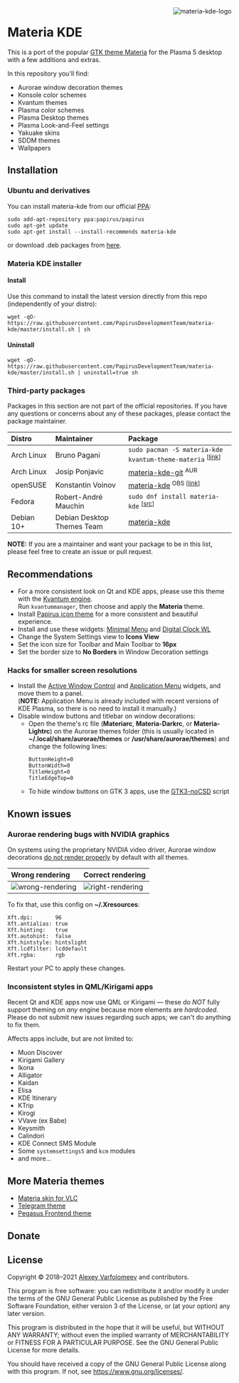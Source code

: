 <img src="https://raw.githubusercontent.com/PapirusDevelopmentTeam/materia-kde/master/logo.png" alt="materia-kde-logo" align="right" />

# Materia KDE

This is a port of the popular [GTK theme Materia](https://github.com/nana-4/materia-theme) for the Plasma 5 desktop with a few additions and extras.

In this repository you'll find:
- Aurorae window decoration themes
- Konsole color schemes
- Kvantum themes
- Plasma color schemes
- Plasma Desktop themes
- Plasma Look-and-Feel settings
- Yakuake skins
- SDDM themes
- Wallpapers

## Installation

### Ubuntu and derivatives

You can install materia-kde from our official [PPA](https://launchpad.net/~papirus/+archive/ubuntu/papirus):

```
sudo add-apt-repository ppa:papirus/papirus
sudo apt-get update
sudo apt-get install --install-recommends materia-kde
```

or download .deb packages from [here](https://launchpad.net/~papirus/+archive/ubuntu/papirus/+packages?field.name_filter=materia-kde).

### Materia KDE installer

#### Install

Use this command to install the latest version directly from this repo (independently of your distro):

```
wget -qO- https://raw.githubusercontent.com/PapirusDevelopmentTeam/materia-kde/master/install.sh | sh
```

#### Uninstall

```
wget -qO- https://raw.githubusercontent.com/PapirusDevelopmentTeam/materia-kde/master/install.sh | uninstall=true sh
```

### Third-party packages

Packages in this section are not part of the official repositories. If you have any questions or concerns about any of these packages, please contact the package maintainer.

| **Distro** | **Maintainer** | **Package** |
|:-----------|:---------------|:------------|
| Arch Linux | Bruno Pagani | `sudo pacman -S materia-kde kvantum-theme-materia` <sup>[[link](https://www.archlinux.org/packages/community/any/materia-kde/)]</sup> |
| Arch Linux | Josip Ponjavic | [materia-kde-git](https://aur.archlinux.org/packages/materia-kde-git) <sup>AUR</sup> |
| openSUSE   | Konstantin Voinov | [materia-kde](https://software.opensuse.org/download.html?project=home:kill_it&package=materia-kde) <sup>OBS [[link](https://build.opensuse.org/package/show/home:kill_it/materia-kde)]</sub> |
| Fedora     | Robert-André Mauchin | `sudo dnf install materia-kde` <sup>[[src](https://src.fedoraproject.org/rpms/materia-kde)]</sup> |
| Debian 10+ | Debian Desktop Themes Team | [materia-kde](https://tracker.debian.org/pkg/materia-kde) |

**NOTE:** If you are a maintainer and want your package to be in this list, please feel free to create an issue or pull request.

## Recommendations

- For a more consistent look on Qt and KDE apps, please use this theme with the [Kvantum engine](https://github.com/tsujan/Kvantum). \
  Run `kvantummanager`, then choose and apply the **Materia** theme.
- Install [Papirus icon theme](https://github.com/PapirusDevelopmentTeam/papirus-icon-theme) for a more consistent and beautiful experience.
- Install and use these widgets: [Minimal Menu](https://www.opendesktop.org/p/1275285/) and [Digital Clock WL](https://www.opendesktop.org/p/1311422/)
- Change the System Settings view to **Icons View**
- Set the icon size for Toolbar and Main Toolbar to **16px**
- Set the border size to **No Borders** in Window Decoration settings

### Hacks for smaller screen resolutions

- Install the [Active Window Control](https://www.opendesktop.org/p/998910/) and [Application Menu](https://cgit.kde.org/plasma-workspace.git/tree/applets/appmenu) widgets, and move them to a panel. \
  (**NOTE:** Application Menu is already included with recent versions of KDE Plasma, so there is no need to install it manually.)
- Disable window buttons and titlebar on window decorations:
  - Open the theme's rc file (**Materiarc**, **Materia-Darkrc**, or **Materia-Lightrc**) on the Aurorae themes folder (this is usually located in **~/.local/share/aurorae/themes** or **/usr/share/aurorae/themes**) and change the following lines:
    ```
    ButtonHeight=0
    ButtonWidth=0
    TitleHeight=0
    TitleEdgeTop=0
    ```
  - To hide window buttons on GTK 3 apps, use the [GTK3-noCSD](https://github.com/PCMan/gtk3-nocsd) script

## Known issues

### Aurorae rendering bugs with NVIDIA graphics

On systems using the proprietary NVIDIA video driver, Aurorae window decorations [do not render properly](https://bugs.kde.org/show_bug.cgi?id=384457) by default with all themes.

| **Wrong rendering** | **Correct rendering** |
|:--------------------|:----------------------|
| ![wrong-rendering](https://i.imgur.com/rS5OgPf.png) | ![right-rendering](https://i.imgur.com/5OKjULE.png) |

To fix that, use this config on **~/.Xresources**:
```
Xft.dpi:       96
Xft.antialias: true
Xft.hinting:   true
Xft.autohint:  false
Xft.hintstyle: hintslight
Xft.lcdfilter: lcddefault
Xft.rgba:      rgb
```
Restart your PC to apply these changes.

### Inconsistent styles in QML/Kirigami apps

Recent Qt and KDE apps now use QML or Kirigami — these do *NOT* fully support theming on *any* engine because more elements are *hardcoded*. Please do not submit new issues regarding such apps; we can't do anything to fix them.

Affects apps include, but are not limited to:
- Muon Discover
- Kirigami Gallery
- Ikona
- Alligator
- Kaidan
- Elisa
- KDE Itinerary
- KTrip
- Kirogi
- VVave (ex Babe)
- Keysmith
- Calindori
- KDE Connect SMS Module
- Some `systemsettings5` and `kcm` modules
- and more...

## More Materia themes

- [Materia skin for VLC](https://github.com/PapirusDevelopmentTeam/materia-vlc)
- [Telegram theme](https://t.me/addtheme/MateriaDarkUpdated)
- [Pegasus Frontend theme](https://github.com/varlesh/pegasus-materia-dark)

## Donate


## License

Copyright © 2018–2021 [Alexey Varfolomeev](https://github.com/varlesh) and contributors.

This program is free software: you can redistribute it and/or modify
it under the terms of the GNU General Public License as published by
the Free Software Foundation, either version 3 of the License, or
(at your option) any later version.

This program is distributed in the hope that it will be useful,
but WITHOUT ANY WARRANTY; without even the implied warranty of
MERCHANTABILITY or FITNESS FOR A PARTICULAR PURPOSE.  See the
GNU General Public License for more details.

You should have received a copy of the GNU General Public License
along with this program.  If not, see <https://www.gnu.org/licenses/>.
